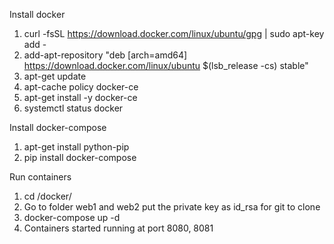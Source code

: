 Install docker

1. curl -fsSL https://download.docker.com/linux/ubuntu/gpg | sudo apt-key add -
2. add-apt-repository "deb [arch=amd64] https://download.docker.com/linux/ubuntu $(lsb_release -cs) stable"
3. apt-get update
4. apt-cache policy docker-ce
5. apt-get install -y docker-ce
6. systemctl status docker


Install docker-compose

1. apt-get install python-pip
2. pip install docker-compose

Run containers

1. cd <CMPE281>/docker/
2. Go to folder web1 and web2 put the private key as id_rsa for git to clone
3. docker-compose up -d
4. Containers started running at port 8080, 8081
